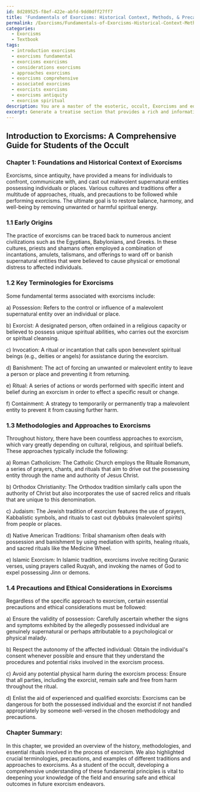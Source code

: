 ```yaml
---
id: 8d289525-f8ef-422e-abfd-9dd0dff27ff7
title: 'Fundamentals of Exorcisms: Historical Context, Methods, & Precautions'
permalink: /Exorcisms/Fundamentals-of-Exorcisms-Historical-Context-Methods-Precautions/
categories:
  - Exorcisms
  - Textbook
tags:
  - introduction exorcisms
  - exorcisms fundamental
  - exorcisms exorcisms
  - considerations exorcisms
  - approaches exorcisms
  - exorcisms comprehensive
  - associated exorcisms
  - exorcists exorcisms
  - exorcisms antiquity
  - exorcism spiritual
description: You are a master of the esoteric, occult, Exorcisms and education, you have written many textbooks on the subject in ways that provide students with rich and deep understanding of the subject. You are being asked to write textbook-like sections on a topic and you do it with full context, explainability, and reliability in accuracy to the true facts of the topic at hand, in a textbook style that a student would easily be able to learn from, in a rich, engaging, and contextual way. Always include relevant context (such as formulas and history), related concepts, and in a way that someone can gain deep insights from.
excerpt: Generate a treatise section that provides a rich and informationally dense introduction to exorcisms for a student of the occult, focusing on the history, various methods, and essential rituals involved in the process. Include key terminologies, precautions to be followed, and examples of different traditions and approaches to exorcisms.
---
```


## Introduction to Exorcisms: A Comprehensive Guide for Students of the Occult

### Chapter 1: Foundations and Historical Context of Exorcisms

Exorcisms, since antiquity, have provided a means for individuals to confront, communicate with, and cast out malevolent supernatural entities possessing individuals or places. Various cultures and traditions offer a multitude of approaches, rituals, and precautions to be followed while performing exorcisms. The ultimate goal is to restore balance, harmony, and well-being by removing unwanted or harmful spiritual energy.

### 1.1 Early Origins

The practice of exorcisms can be traced back to numerous ancient civilizations such as the Egyptians, Babylonians, and Greeks. In these cultures, priests and shamans often employed a combination of incantations, amulets, talismans, and offerings to ward off or banish supernatural entities that were believed to cause physical or emotional distress to affected individuals.

### 1.2 Key Terminologies for Exorcisms

Some fundamental terms associated with exorcisms include:

a) Possession: Refers to the control or influence of a malevolent supernatural entity over an individual or place.

b) Exorcist: A designated person, often ordained in a religious capacity or believed to possess unique spiritual abilities, who carries out the exorcism or spiritual cleansing.

c) Invocation: A ritual or incantation that calls upon benevolent spiritual beings (e.g., deities or angels) for assistance during the exorcism.

d) Banishment: The act of forcing an unwanted or malevolent entity to leave a person or place and preventing it from returning.

e) Ritual: A series of actions or words performed with specific intent and belief during an exorcism in order to effect a specific result or change.

f) Containment: A strategy to temporarily or permanently trap a malevolent entity to prevent it from causing further harm.

### 1.3 Methodologies and Approaches to Exorcisms

Throughout history, there have been countless approaches to exorcism, which vary greatly depending on cultural, religious, and spiritual beliefs. These approaches typically include the following:

a) Roman Catholicism: The Catholic Church employs the Rituale Romanum, a series of prayers, chants, and rituals that aim to drive out the possessing entity through the name and authority of Jesus Christ.

b) Orthodox Christianity: The Orthodox tradition similarly calls upon the authority of Christ but also incorporates the use of sacred relics and rituals that are unique to this denomination.

c) Judaism: The Jewish tradition of exorcism features the use of prayers, Kabbalistic symbols, and rituals to cast out dybbuks (malevolent spirits) from people or places.

d) Native American Traditions: Tribal shamanism often deals with possession and banishment by using mediation with spirits, healing rituals, and sacred rituals like the Medicine Wheel.

e) Islamic Exorcism: In Islamic tradition, exorcisms involve reciting Quranic verses, using prayers called Ruqyah, and invoking the names of God to expel possessing Jinn or demons.

### 1.4 Precautions and Ethical Considerations in Exorcisms

Regardless of the specific approach to exorcism, certain essential precautions and ethical considerations must be followed:

a) Ensure the validity of possession: Carefully ascertain whether the signs and symptoms exhibited by the allegedly possessed individual are genuinely supernatural or perhaps attributable to a psychological or physical malady.

b) Respect the autonomy of the affected individual: Obtain the individual's consent whenever possible and ensure that they understand the procedures and potential risks involved in the exorcism process.

c) Avoid any potential physical harm during the exorcism process: Ensure that all parties, including the exorcist, remain safe and free from harm throughout the ritual.

d) Enlist the aid of experienced and qualified exorcists: Exorcisms can be dangerous for both the possessed individual and the exorcist if not handled appropriately by someone well-versed in the chosen methodology and precautions.

### Chapter Summary:

In this chapter, we provided an overview of the history, methodologies, and essential rituals involved in the process of exorcism. We also highlighted crucial terminologies, precautions, and examples of different traditions and approaches to exorcisms. As a student of the occult, developing a comprehensive understanding of these fundamental principles is vital to deepening your knowledge of the field and ensuring safe and ethical outcomes in future exorcism endeavors.
